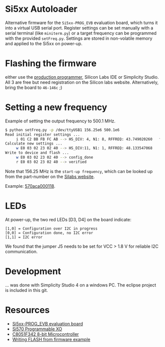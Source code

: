 # Si5xx Autoloader
Alternative firmware for the `Si5xx-PROG_EVB` evaluation board, which turns it into a virtual USB serial port.
Register settings can be set manually with a serial terminal (like `miniterm.py`) or a target frequency can be programmed with the provided `setFreq.py`.
Settings are stored in non-volatile memory and applied to the Si5xx on power-up.

# Flashing the firmware
either use the [production programmer](https://www.silabs.com/documents/login/software/MCUProductionProgrammer.zip), Silicon Labs IDE or Simplicity Studio. All 3 are free but need registration on the Silicon labs website. Alternatively, bring the board to `46-146c` ;)

# Setting a new frequency
Example of setting the output frequency to 500.1 MHz.

```bash
$ python setFreq.py -p /dev/ttyUSB1 156.25e6 500.1e6
Read initial register settings ...
     i 01 C2 BB FB FC AB --> HS_DIV: 4, N1: 8, RFFREQ: 43.749020260   f_xtal: 114.288274 MHz
Calculate new settings ...
     w E0 03 02 23 02 40 --> HS_DIV:11, N1: 1, RFFREQ: 48.133547068
Write to device and flash ...
     w E0 03 02 23 02 40 --> config_done
     r E0 03 02 23 02 40 --> verified
```

Note that 156.25 MHz is the `start-up frequency`, which can be looked up from the part-number on the
[Silabs website](https://www.silabs.com/products/timing/lookup-customize).

Example: [570aca000118](https://www.silabs.com/TimingUtility/timing-part-number-search-results.aspx?term=570aca000118).

# LEDs

At power-up, the two red LEDs [D3, D4] on the board indicate:

    [1,0] = Configuration over I2C in progress
    [0,0] = Configuration done, no I2C error
    [1,1] = I2C error

We found that the jumper J5 needs to be set for VCC > 1.8 V for reliable I2C communication.

# Development
... was done with Simplicity Studio 4 on a windows PC. The eclipse project is included in this git.

# Resources

 * [Si5xx-PROG_EVB evaluation board](https://www.silabs.com/documents/public/user-guides/Si5xx-PROG-EVB.pdf)
 * [Si570 Programmable XO](https://www.silabs.com/documents/public/data-sheets/si570.pdf)
 * [C8051F342 8-bit Microcontroller](https://www.silabs.com/documents/public/data-sheets/C8051F34x.pdf)
 * [Writing FLASH from firmware example](https://www.silabs.com/documents/public/example-code/AN201SW.zip)


